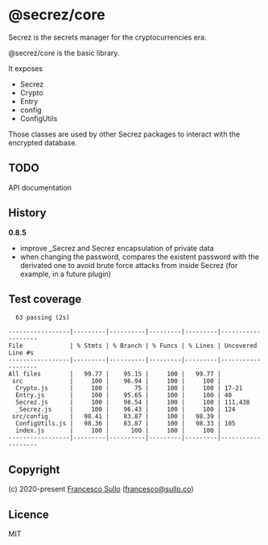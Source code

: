 # @secrez/core

Secrez is the secrets manager for the cryptocurrencies era.

@secrez/core is the basic library.

It exposes 
* Secrez
* Crypto
* Entry
* config
* ConfigUtils

Those classes are used by other Secrez packages to interact with the encrypted database.


## TODO

API documentation

## History

__0.8.5__
* improve _Secrez and Secrez encapsulation of private data
* when changing the password, compares the existent password with the derivated one to avoid brute force attacks from inside Secrez (for example, in a future plugin)  


## Test coverage

```
  63 passing (2s)

-----------------|---------|----------|---------|---------|-------------------
File             | % Stmts | % Branch | % Funcs | % Lines | Uncovered Line #s 
-----------------|---------|----------|---------|---------|-------------------
All files        |   99.77 |    95.15 |     100 |   99.77 |                   
 src             |     100 |    96.94 |     100 |     100 |                   
  Crypto.js      |     100 |       75 |     100 |     100 | 17-21             
  Entry.js       |     100 |    95.65 |     100 |     100 | 40                
  Secrez.js      |     100 |    98.54 |     100 |     100 | 111,438           
  _Secrez.js     |     100 |    96.43 |     100 |     100 | 124               
 src/config      |   98.41 |    83.87 |     100 |   98.39 |                   
  ConfigUtils.js |   98.36 |    83.87 |     100 |   98.33 | 105               
  index.js       |     100 |      100 |     100 |     100 |                   
-----------------|---------|----------|---------|---------|-------------------
```


## Copyright

(c) 2020-present [Francesco Sullo](https://francesco.sullo.co) (<francesco@sullo.co>)

## Licence

MIT
